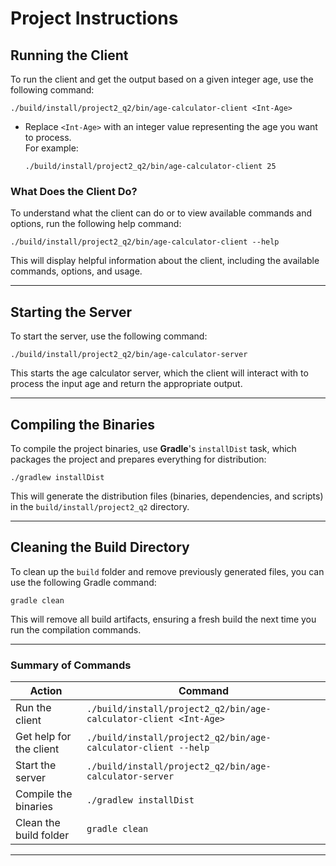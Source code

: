 # Project Instructions

## Running the Client

To run the client and get the output based on a given integer age, use the following command:

`./build/install/project2_q2/bin/age-calculator-client <Int-Age>`

- Replace `<Int-Age>` with an integer value representing the age you want to process.  
  For example:

  `./build/install/project2_q2/bin/age-calculator-client 25`

### What Does the Client Do?

To understand what the client can do or to view available commands and options, run the following help command:

`./build/install/project2_q2/bin/age-calculator-client --help`

This will display helpful information about the client, including the available commands, options, and usage.

---

## Starting the Server

To start the server, use the following command:

`./build/install/project2_q2/bin/age-calculator-server`

This starts the age calculator server, which the client will interact with to process the input age and return the appropriate output.

---

## Compiling the Binaries

To compile the project binaries, use **Gradle**'s `installDist` task, which packages the project and prepares everything for distribution:

`./gradlew installDist`

This will generate the distribution files (binaries, dependencies, and scripts) in the `build/install/project2_q2` directory.

---

## Cleaning the Build Directory

To clean up the `build` folder and remove previously generated files, you can use the following Gradle command:

`gradle clean`

This will remove all build artifacts, ensuring a fresh build the next time you run the compilation commands.

---

### Summary of Commands

| Action                          | Command                                                       |
|----------------------------------|---------------------------------------------------------------|
| Run the client                   | `./build/install/project2_q2/bin/age-calculator-client <Int-Age>` |
| Get help for the client          | `./build/install/project2_q2/bin/age-calculator-client --help`    |
| Start the server                 | `./build/install/project2_q2/bin/age-calculator-server`           |
| Compile the binaries             | `./gradlew installDist`                                          |
| Clean the build folder           | `gradle clean`                                                   |

---
